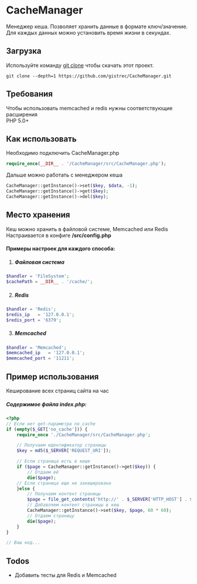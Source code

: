# CacheManager
Менеджер кеша. Позволяет хранить данные в формате ключ/значение.  
Для каждых данных можно установить время жизни в секундах.

## Загрузка
Используйте команду [git clone](https://git-scm.com/docs/git-clone) чтобы скачать этот проект.
```
git clone --depth=1 https://github.com/gistrec/CacheManager.git
```

## Требования
Чтобы использовать memcached и redis нужны соответствующие расширения  
PHP 5.0+

## Как использовать
Необходимо подключить CacheManager.php
```php
require_once(__DIR__ . '/CacheManager/src/CacheManager.php');
```
Дальше можно работать с менеджером кеша
```php
CacheManager::getInstance()->set($key, $data, -1);
CacheManager::getInstance()->get($key);
CacheManager::getInstance()->del($key);
```


## Место хранения
Кеш можно хранить в файловой системе, Memcached или Redis  
Настраивается в конфиге **/src/config.php**

#### Примеры настроек для каждого способа:  
1. ##### Файловая система
 ```php
 $handler = 'FileSystem';
 $cachePath = __DIR__ . '/cache/';
 ```
2. ##### Redis
 ```php
 $handler = 'Redis';
 $redis_ip   = '127.0.0.1';
 $redis_port = '6379';
 ```
3. ##### Memcached
 ```php
 $handler = 'Memcached';
 $memcached_ip   = '127.0.0.1';
 $memcached_port = '11211';
 ```


## Пример использования
Кеширование всех страниц сайта на час  
##### Содержимое файла index.php:

```php
<?php
// Если нет get-параметра no_cache
if (empty($_GET['no_cache'])) {
	require_once './CacheManager/src/CacheManager.php';

	// Получаем идентификатор страницы
	$key = md5($_SERVER['REQUEST_URI']);

	// Если страница есть в кеше
	if ($page = CacheManager::getInstance()->get($key)) {
		// Отдаем её
		die($page);
	// Если страница еще не закеширована
	}else {
		// Получаем контент страницы
	    $page = file_get_contents('http://' . $_SERVER['HTTP_HOST'] . $_SERVER['REQUEST_URI'] . '?no_cache=true');
	    // Добавляем контент страницы в кеш
	    CacheManager::getInstance()->set($key, $page, 60 * 60);
	    // Отдаем страницу
	    die($page);
    }
}

// Ваш код...
```



## Todos
 - Добавить тесты для Redis и Memcached
